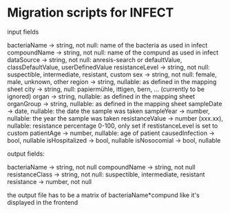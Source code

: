 # Migration scripts for INFECT



input fields

bacteriaName        -> string, not null: name of the bacteria as used in infect
compoundName        -> string, not null: name of the compund as used in infect
dataSource          -> string, not null: anresis-search or defaultValue, classDefaultValue, userDefinedValue
resistanceLevel     -> string, not null: suspectible, intermediate, resistant, custom
sex                 -> string, not null: female, male, unknown, other
region              -> string, nullable: as defined in the mapping sheet
city                -> string, null: papiermühle, ittigen, bern, ... (currently to be ignored)
organ               -> string, nullable: as defined in the mapping sheet
organGroup          -> string, nullable: as defined in the mapping sheet
sampleDate          -> date, nullable: the date the sample was taken
sampleYear          -> number, nullable: the year the sample was taken
resistanceValue     -> number (xxx.xx), nullable: resistance percentage 0-100, only set if restistanceLevel is set to custom
patientAge          -> number, nullable: age of patient
causedInfection     -> bool, nullable
isHospitalized      -> bool, nullable
isNosocomial        -> bool, nullable


output fields:

bacteriaName        -> string, not null
compoundName        -> string, not null
resistanceClass     -> string, not null: suspectible, intermediate, resistant
resistance          -> number, not null


the output file has to be a matrix of bacteriaName*compund like it's displayed in the frontend